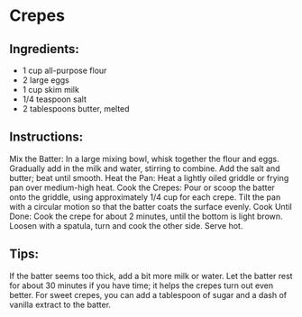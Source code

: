 # Crepes

## Ingredients:
* 1 cup all-purpose flour
* 2 large eggs
* 1 cup skim milk
* 1/4 teaspoon salt
* 2 tablespoons butter, melted

## Instructions:
Mix the Batter: In a large mixing bowl, whisk together the flour and eggs. Gradually add in the milk and water, stirring to combine. Add the salt and butter; beat until smooth.
Heat the Pan: Heat a lightly oiled griddle or frying pan over medium-high heat.
Cook the Crepes: Pour or scoop the batter onto the griddle, using approximately 1/4 cup for each crepe. Tilt the pan with a circular motion so that the batter coats the surface evenly.
Cook Until Done: Cook the crepe for about 2 minutes, until the bottom is light brown. Loosen with a spatula, turn and cook the other side. Serve hot.

## Tips:
If the batter seems too thick, add a bit more milk or water.
Let the batter rest for about 30 minutes if you have time; it helps the crepes turn out even better.
For sweet crepes, you can add a tablespoon of sugar and a dash of vanilla extract to the batter.
